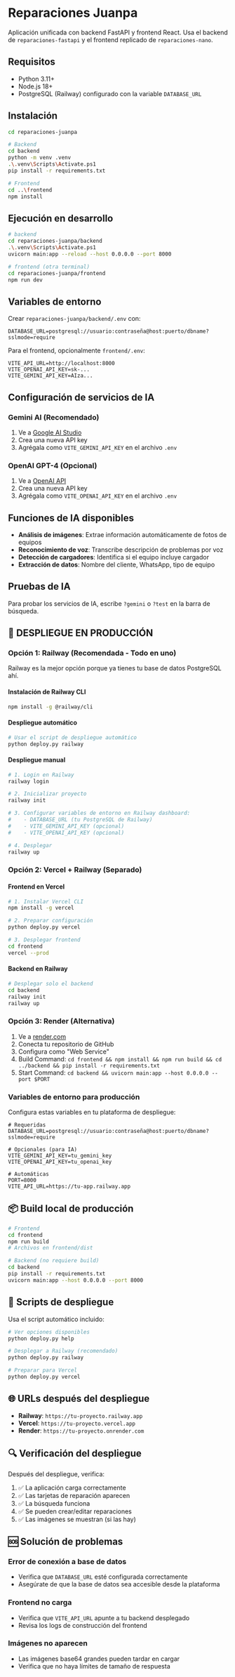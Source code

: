 # Reparaciones Juanpa

Aplicación unificada con backend FastAPI y frontend React. Usa el backend de `reparaciones-fastapi` y el frontend replicado de `reparaciones-nano`.

## Requisitos

- Python 3.11+
- Node.js 18+
- PostgreSQL (Railway) configurado con la variable `DATABASE_URL`

## Instalación

```bash
cd reparaciones-juanpa

# Backend
cd backend
python -m venv .venv
.\.venv\Scripts\Activate.ps1
pip install -r requirements.txt

# Frontend
cd ..\frontend
npm install
```

## Ejecución en desarrollo

```bash
# backend
cd reparaciones-juanpa/backend
.\.venv\Scripts\Activate.ps1
uvicorn main:app --reload --host 0.0.0.0 --port 8000

# frontend (otra terminal)
cd reparaciones-juanpa/frontend
npm run dev
```

## Variables de entorno

Crear `reparaciones-juanpa/backend/.env` con:

```
DATABASE_URL=postgresql://usuario:contraseña@host:puerto/dbname?sslmode=require
```

Para el frontend, opcionalmente `frontend/.env`:

```
VITE_API_URL=http://localhost:8000
VITE_OPENAI_API_KEY=sk-...
VITE_GEMINI_API_KEY=AIza...
```

## Configuración de servicios de IA

### Gemini AI (Recomendado)
1. Ve a [Google AI Studio](https://makersuite.google.com/app/apikey)
2. Crea una nueva API key
3. Agrégala como `VITE_GEMINI_API_KEY` en el archivo `.env`

### OpenAI GPT-4 (Opcional)
1. Ve a [OpenAI API](https://platform.openai.com/api-keys)
2. Crea una nueva API key
3. Agrégala como `VITE_OPENAI_API_KEY` en el archivo `.env`

## Funciones de IA disponibles

- **Análisis de imágenes**: Extrae información automáticamente de fotos de equipos
- **Reconocimiento de voz**: Transcribe descripción de problemas por voz
- **Detección de cargadores**: Identifica si el equipo incluye cargador
- **Extracción de datos**: Nombre del cliente, WhatsApp, tipo de equipo

## Pruebas de IA

Para probar los servicios de IA, escribe `?gemini` o `?test` en la barra de búsqueda.

## 🚀 DESPLIEGUE EN PRODUCCIÓN

### Opción 1: Railway (Recomendada - Todo en uno)

Railway es la mejor opción porque ya tienes tu base de datos PostgreSQL ahí.

#### Instalación de Railway CLI
```bash
npm install -g @railway/cli
```

#### Despliegue automático
```bash
# Usar el script de despliegue automático
python deploy.py railway
```

#### Despliegue manual
```bash
# 1. Login en Railway
railway login

# 2. Inicializar proyecto
railway init

# 3. Configurar variables de entorno en Railway dashboard:
#    - DATABASE_URL (tu PostgreSQL de Railway)
#    - VITE_GEMINI_API_KEY (opcional)
#    - VITE_OPENAI_API_KEY (opcional)

# 4. Desplegar
railway up
```

### Opción 2: Vercel + Railway (Separado)

#### Frontend en Vercel
```bash
# 1. Instalar Vercel CLI
npm install -g vercel

# 2. Preparar configuración
python deploy.py vercel

# 3. Desplegar frontend
cd frontend
vercel --prod
```

#### Backend en Railway
```bash
# Desplegar solo el backend
cd backend
railway init
railway up
```

### Opción 3: Render (Alternativa)

1. Ve a [render.com](https://render.com)
2. Conecta tu repositorio de GitHub
3. Configura como "Web Service"
4. Build Command: `cd frontend && npm install && npm run build && cd ../backend && pip install -r requirements.txt`
5. Start Command: `cd backend && uvicorn main:app --host 0.0.0.0 --port $PORT`

### Variables de entorno para producción

Configura estas variables en tu plataforma de despliegue:

```env
# Requeridas
DATABASE_URL=postgresql://usuario:contraseña@host:puerto/dbname?sslmode=require

# Opcionales (para IA)
VITE_GEMINI_API_KEY=tu_gemini_key
VITE_OPENAI_API_KEY=tu_openai_key

# Automáticas
PORT=8000
VITE_API_URL=https://tu-app.railway.app
```

## 📦 Build local de producción

```bash
# Frontend
cd frontend
npm run build
# Archivos en frontend/dist

# Backend (no requiere build)
cd backend
pip install -r requirements.txt
uvicorn main:app --host 0.0.0.0 --port 8000
```

## 🔧 Scripts de despliegue

Usa el script automático incluido:

```bash
# Ver opciones disponibles
python deploy.py help

# Desplegar a Railway (recomendado)
python deploy.py railway

# Preparar para Vercel
python deploy.py vercel
```

## 🌐 URLs después del despliegue

- **Railway**: `https://tu-proyecto.railway.app`
- **Vercel**: `https://tu-proyecto.vercel.app`
- **Render**: `https://tu-proyecto.onrender.com`

## 🔍 Verificación del despliegue

Después del despliegue, verifica:

1. ✅ La aplicación carga correctamente
2. ✅ Las tarjetas de reparación aparecen
3. ✅ La búsqueda funciona
4. ✅ Se pueden crear/editar reparaciones
5. ✅ Las imágenes se muestran (si las hay)

## 🆘 Solución de problemas

### Error de conexión a base de datos
- Verifica que `DATABASE_URL` esté configurada correctamente
- Asegúrate de que la base de datos sea accesible desde la plataforma

### Frontend no carga
- Verifica que `VITE_API_URL` apunte a tu backend desplegado
- Revisa los logs de construcción del frontend

### Imágenes no aparecen
- Las imágenes base64 grandes pueden tardar en cargar
- Verifica que no haya límites de tamaño de respuesta


